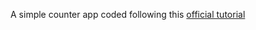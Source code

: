 A simple counter app coded following this [official tutorial](https://bloclibrary.dev/#/fluttercountertutorial) 